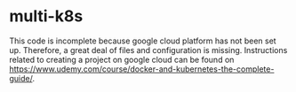 # multi-k8s
This code is incomplete because google cloud platform has not been set up. Therefore, a great deal of files and configuration is missing. Instructions related to creating a project on google cloud can be found on https://www.udemy.com/course/docker-and-kubernetes-the-complete-guide/. 
